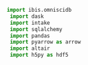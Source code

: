 ```python
   import ibis.omniscidb
    import dask
    import intake
    import sqlalchemy
    import pandas
    import pyarrow as arrow
    import altair
    import h5py as hdf5
```

<!-- END_TEASER - ->

<!--


- ->

# `ibis` as a generalized query tool for different backends

In[our most recent `ibis` post] we look at querying & retrieving data using a familiar `pandas`- like interface.
This example focused on the fluent API that `ibis` provides to query structure from a SQLite database, a single backend.
In this post, we'll explore `ibis`'s ability to answer questions about data using two different `ibis` backends.

# `ibis` in the scientific Python ecosystem

Before we continue into the technical nitty-gritty of `ibis`, we'll consider `ibis` in the greater historical context of the scientific Python ecosystem.

The design of quite a few high-level tools in the scientific Python world can be tracked back to the holistic `blaze` ecosystem that offered ways _**store, describe, query, and process**_ data.
`blaze` had ambitious goals and is now defunct, but its influences resonate throughout
the scientific python community development in the success of projects the focus specific features of a data ecosystem like:

* `dask` processing data.
* `intake` for describing data.
* `ibis` for querying data.

Throughout the rest of this document we'll highlight the ability of `ibis` to generically prescribe
query expressions across different data storage systems.

# The design of [`ibis` backends][backends]

Currently, `ibis` supports __ > 10__ backends.

   >> > dir(ibis)
    [...HDFS...WebHDFS...bigquery...clickhouse...hdf5...impala...omniscidb...pandas...pyspark...spark...sql...sqlite...]

A backend takes an `ibis` query expression and applies computation, _and the query is independent of the computation_.
A backend implementation, that can be queried with `ibis`, has one of the three following architectures.

1. Direct execution backends - `pandas` and `hdf5`.
2. Expression generating backends that create `sqlalchemy` expressions - `ibis.sql`.
3. String generating backends - `ibis.bigquery` and `ibis.omniscidb`

In the next few sections we'll unravel some of the different capabilities of each approach.

# A data-driven history of `ibis` compatability

The table below looks at over 2000 issues in the ibis project.
It provides an annual summary of the issues tagged in `ibis`
for different backends over __6__ years.

<div >
<style scoped >
   .dataframe tbody tr th: only-of-type {
        vertical-align: middle
    }

    .dataframe tbody tr th {
        vertical-align: top
    }

    .dataframe thead th {
        text-align: right
    }
</style >
<table border = "1" class = "dataframe" >
   <thead >
        <tr style = "text-align: right;" >
            <th > </th >
            <th > omnisci < /th >
            <th > spark < /th >
            <th > postgres < /th >
            <th > bigquery < /th >
            <th > pandas < /th >
            <th > sqlite < /th >
            <th > impala < /th >
            <th > kudu < /th >
            <th > geospatial < /th >
            <th > clickhouse < /th >
            <th > mysql < /th >
            <th > sqlalchemy < /th >
        </tr >
        <tr >
            <th > year < /th >
            <th > </th >
            <th > </th >
            <th > </th >
            <th > </th >
            <th > </th >
            <th > </th >
            <th > </th >
            <th > </th >
            <th > </th >
            <th > </th >
            <th > </th >
            <th > </th >
        </tr >
    </thead >
    <tbody >
       <tr >
            <th > 2015</th>
            <td > </td>
            <td > </td>
            <td > 2</td>
            <td > </td>
            <td > 2</td>
            <td > 25</td>
            <td > 52</td>
            <td > </td>
            <td > </td>
            <td > </td>
            <td > </td>
            <td > 17</td>
        </tr >
        <tr >
            <th > 2016</th>
            <td > </td>
            <td > </td>
            <td > 3</td>
            <td > </td>
            <td > </td>
            <td > 2</td>
            <td > 4</td>
            <td > </td>
            <td > </td>
            <td > </td>
            <td > </td>
            <td > 3</td>
        </tr >
        <tr >
            <th > 2017</th>
            <td > </td>
            <td > 1</td>
            <td > 21</td>
            <td > 15</td>
            <td > 49</td>
            <td > 10</td>
            <td > 15</td>
            <td > </td>
            <td > </td>
            <td > 8</td>
            <td > </td>
            <td > 10</td>
        </tr >
        <tr >
            <th > 2018</th>
            <td > 31</td>
            <td > </td>
            <td > 10</td>
            <td > 71</td>
            <td > 35</td>
            <td > 8</td>
            <td > 17</td>
            <td > </td>
            <td > </td>
            <td > 9</td>
            <td > 2</td>
            <td > 2</td>
        </tr >
        <tr >
            <th > 2019</th>
            <td > 33</td>
            <td > 22</td>
            <td > 17</td>
            <td > 12</td>
            <td > 32</td>
            <td > 1</td>
            <td > 4</td>
            <td > </td>
            <td > 7</td>
            <td > 1</td>
            <td > 2</td>
            <td > 5</td>
        </tr >
        <tr >
            <th > 2020</th>
            <td > 38</td>
            <td > 3</td>
            <td > 4</td>
            <td > 2</td>
            <td > 4</td>
            <td > 1</td>
            <td > 2</td>
            <td > 1</td>
            <td > 3</td>
            <td > 4</td>
            <td > 4</td>
            <td > </td>
        </tr >
    </tbody > ibis direct execution backends like pandas and hdf5 operate on conventional in-memory python objects. pandas is the gold standard for structured data in python, and inspires the API for ibis.


</table >
</div >
<br >

> We note an early focus `ibis.sqlite`, `sqlalchemy` and `ibis.impala`.
Later, work began on the `pandas` backend rounding out the three different types of backgrounds.
From this point, improvements were made to these key backends as `ibis.clickhouse`, `ibis.spark` and `ibis.postgres`.
For the past 3 years, Quansight, in partnership with OmniSci, added the `ibis.omniscidb`
string generating backend. Further, our responsibilities have expanded
to support `ibis` as community maintainers through Quansight Labs.
This collaboration introduced geospatial functionality to `ibis` for several backends.

# Currently, there is an ongoing effort to add sqlserver backends

There are on going efforts to introduce[SQL Server][sql-server] support.
What other backends would you like to see for `ibis`?
Maybe our community could benefit from a `dask` backend or `altair` backend?

# `ibis` direct execution backends

`ibis` direct execution backends like `pandas` and `hdf5` operate on conventional in -memory python objects.
`pandas` is the gold standard for structured data in python, and inspires the API for `ibis`.


```python
  pd = ibis.pandas.connect({'A': pandas.util.testing.makeDataFrame()})
```

`pd` is an `ibis` backend based off `pandibis direct execution backends like pandas and hdf5 operate on conventional in -memory python objects. pandas is the gold standard for structured data in python, and inspires the API for ibis.

as.DataFrame` objects.

```python
  expression = pd.table('A').head()
```

`expression` is an `ibis` query, that has `expression.compile` and `expression.execute` methods.
We'll recognize the __execute__ method when we return `pandas.DataFrame`s from `ibis` expression.
The __compile__ method does not trigger any computation, rather it constructs an intermediate form
that is interpretted by a backend.

```python
   >> > assert isinstance(expression.compile(), ibis.expr.types.TableExpr)
```

In the case of direction execution backends, the `expression` compiles to an the original `ibis`
expression.  And the computation is carried out based on a set of recipes defined in `ibis`.

In general, we would typically do this work directly in `pandas`, however this work is
practical in mocking tests for expressions independent of backends.

> Learn more about the[HDF5 direct execution backend in the `ibis` tests][test-hdf5].

# `ibis` expression generating backends.

```python
  db = ibis.sqlite.connect('lahmansbaseballdb.sqlite')
   expression = db.table('halloffame').head()
```

Expression generating backends operate on[SQL] databases that interoperate with `sqlalchemy`.

```python
   >> > assert isinstance(expression.compile(), sqlalchemy.sql.Select)
```

In the case of expression generating backends, the intermediate representation is a `sqlalchemy` object.
`sqlalchemy` is _The Database Toolkit for Python_, and `ibis` leverages it compatability
with traditional[SQL] databases.


# `ibis` string generating backends.

```bash
pip install - -upgrade ibis-framework[omniscidb]
# OR
conda install - c conda-forge ibis-framework  # install all the backends!
```

String generating backends allow `ibis` to interface with big data systems that manage
their own computation. For example, we may connect to an example `omnisci` database.


```python
  import ibis.omniscidb
   omnisci = ibis.omniscidb.connect(host='metis.omnisci.com', user='demouser',
                                     password='HyperInteractive', port=443, database='omnisci', protocol='https')
```

`omnisci` is described as a string generating backend because the intermediate representation of the
query is a flavor of SQL.


```python
  expression = omnisci.table('upstream_reservoir').head()
```


A string generating expression compiles to `ibis.omniscidb` flavored[SQL], while `ibis.bigquery` may have a different string representation.


```python
   >> > expression.compile()
    'SELECT *\nFROM upstream_reservoir\nLIMIT 5'
```


> Major credit goes to[@xmnlab] in his heroic PR to introduce `ibis.omniscidb` into `ibis`. You can watch
the drama play out in this[Github Issue][omnisci-pr]. If you'd like to learn more about[OmniSci] and
`ibis.omniscidb` checkout the following links.
> * [OmniSci][omnisci]
> * [Quansight Labs - Ibis: Python data analysis productivity framework][labs-post]

# Conclusion

We'd like to thank the maintainers of the `ibis` for
their and effort in supporting the `ibis` community.


[our most recent `ibis` post]: https: // labs.quansight.org/blog/2020/06/ibis-an-idiomatic-flavor-of-sql-for-python-programmers/
[ibis]: https: // www.ibis-project.org/
[SQL]: https: // en.wikipedia.org/wiki/SQL
[Python]: https: // en.wikipedia.org/wiki/Python_(programming_language)
[flavor of sql]: https: // stackoverflow.com/questions/1326318/difference-between-different-types-of-sql
[design]: https: // docs.ibis-project.org/design.html
[sqlite]: https: // www.sqlite.org/index.html
[pandas]: http: // pandas.pydata.org/
[omnisci]: https: // www.omnisci.com/
[glue]: https: // docs.scipy.org/doc/numpy/user/c-info.python-as-glue.html
[dask]: https: // dask.org/
[flavor of sql]: https: // stackoverflow.com/questions/1326318/difference-between-different-types-of-sql
[dag]: https: // en.wikipedia.org/wiki/Directed_acyclic_graph
[data]: http: // www.seanlahman.com/baseball-archive/statistics/    
[database connection]: https: // en.wikipedia.org/wiki/Database_connection
[tidy data]: https: // vita.had.co.nz/papers/tidy-data.pdf
[openteams]: https: // openteams.com/
[contributing]: https: // docs.ibis-project.org/contributing.html
[qs]: https: // www.quansight.com/
[graphviz]: https: // graphviz.org
[materialized view]: https: // en.wikipedia.org/wiki/Materialized_view
[blaze]: https://blaze.pydata.org/
[sqlalchemy]: https://www.sqlalchemy.org/
[backends]: https://docs.ibis-project.org/backends.html
[intake]: https://intake.readthedocs.io/en/latest/
[arrow]: https://arrow.apache.org/docs/python/
[labs-post]: https: // labs.quansight.org/blog/2019/07/ibis-python-data-analysis-productivity-framework/
[geo-tutorial]: https: // github.com/ibis-project/ibis/pull/1991
[geo-closed]: https://github.com/ibis-project/ibis/issues?q = label%3Ageospatial+is%3Aclosed
[sql-server]: https: // github.com/ibis-project/ibis/pull/1997
[omnisci-pr]: https: // github.com/ibis-project/ibis/pull/1419
[test-hdf5]: https: // github.com/ibis-project/ibis/blob/master/ibis/file/tests/test_hdf5.py
[@xmnlab]: https: // github.com/xmnlab
